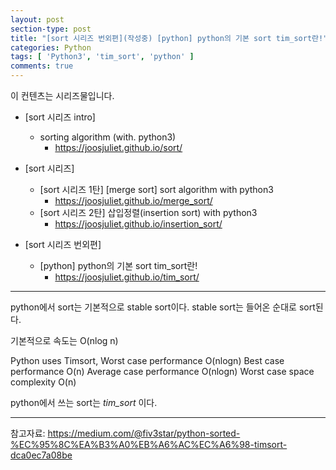```yaml
---
layout: post
section-type: post
title: "[sort 시리즈 번외편](작성중) [python] python의 기본 sort tim_sort란!"
categories: Python
tags: [ 'Python3', 'tim_sort', 'python' ]
comments: true
---
```

이 컨텐츠는 시리즈물입니다.  

- [sort 시리즈 intro]
  - sorting algorithm (with. python3)
    - https://joosjuliet.github.io/sort/

- [sort 시리즈]
  - [sort 시리즈 1탄] [merge sort] sort algorithm with python3
    - https://joosjuliet.github.io/merge_sort/
  - [sort 시리즈 2탄] 삽입정렬(insertion sort) with python3
    - https://joosjuliet.github.io/insertion_sort/

- [sort 시리즈 번외편]
  - [python] python의 기본 sort tim_sort란!
    - https://joosjuliet.github.io/tim_sort/

---
python에서 sort는 기본적으로 stable sort이다.
stable sort는 들어온 순대로 sort된다.

기본적으로 속도는 O(nlog n)

Python uses Timsort,
Worst case performance  O(nlogn)
Best case performance   O(n)
Average case performance    O(nlogn)
Worst case space complexity O(n)

python에서 쓰는 sort는 *tim_sort* 이다.



--------
참고자료:
https://medium.com/@fiv3star/python-sorted-%EC%95%8C%EA%B3%A0%EB%A6%AC%EC%A6%98-timsort-dca0ec7a08be
